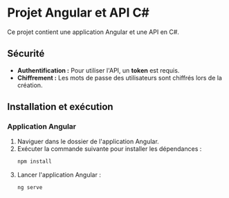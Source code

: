 # Projet Angular et API C#

Ce projet contient une application Angular et une API en C#.

## Sécurité
- **Authentification :** Pour utiliser l'API, un **token** est requis.
- **Chiffrement :** Les mots de passe des utilisateurs sont chiffrés lors de la création.

## Installation et exécution

### Application Angular
1. Naviguer dans le dossier de l'application Angular.
2. Exécuter la commande suivante pour installer les dépendances :
   ```bash
   npm install
   ```
3. Lancer l'application Angular :
   ```bash
   ng serve
   ```